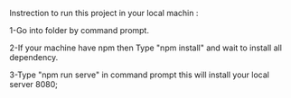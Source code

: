 Instrection to run this project in your local machin :


1-Go into folder by command prompt.

2-If your machine have npm then Type "npm install" and wait to install all dependency.

3-Type "npm run serve" in command prompt this will install your local server 8080;




